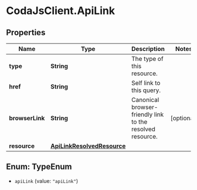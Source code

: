 # CodaJsClient.ApiLink

## Properties
Name | Type | Description | Notes
------------ | ------------- | ------------- | -------------
**type** | **String** | The type of this resource. | 
**href** | **String** | Self link to this query. | 
**browserLink** | **String** | Canonical browser-friendly link to the resolved resource. | [optional] 
**resource** | [**ApiLinkResolvedResource**](ApiLinkResolvedResource.md) |  | 

<a name="TypeEnum"></a>
## Enum: TypeEnum

* `apiLink` (value: `"apiLink"`)

